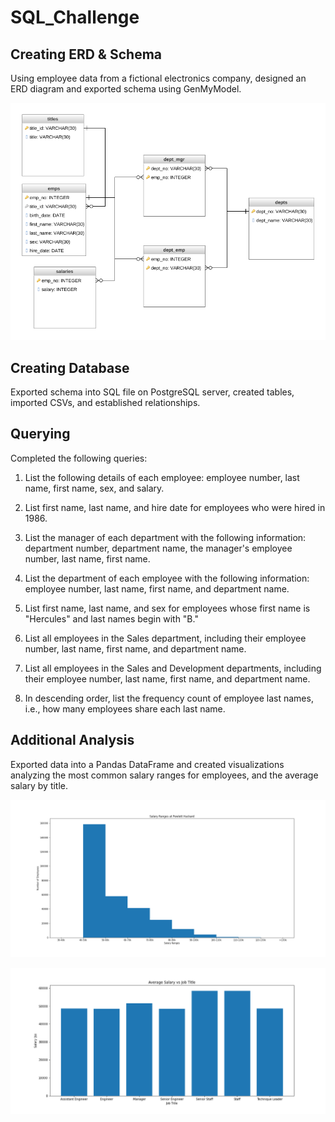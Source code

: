 # SQL_Challenge

## Creating ERD & Schema
Using employee data from a fictional electronics company, designed an ERD diagram and exported schema using GenMyModel.

![Visualizations/ERD](Visualizations/ERD.png)

## Creating Database
Exported schema into SQL file on PostgreSQL server, created tables, imported CSVs, and established relationships. 

## Querying
Completed the following queries:

  1. List the following details of each employee: employee number, last name, first name, sex, and salary.

  2. List first name, last name, and hire date for employees who were hired in 1986.

  3. List the manager of each department with the following information: department number, department name, the manager's employee number, last name, first name.

  4. List the department of each employee with the following information: employee number, last name, first name, and department name.

  5. List first name, last name, and sex for employees whose first name is "Hercules" and last names begin with "B."

  6. List all employees in the Sales department, including their employee number, last name, first name, and department name.

  7. List all employees in the Sales and Development departments, including their employee number, last name, first name, and department name.

  8. In descending order, list the frequency count of employee last names, i.e., how many employees share each last name.
  
  ## Additional Analysis
  Exported data into a Pandas DataFrame and created visualizations analyzing the most common salary ranges for employees, and the average salary by title.
    
   ![Visualizations/salary_ranges.png](Visualizations/salary_ranges.png)
   
   ![Visualizations/avg_salaries.png](Visualizations/avg_salaries.png)
